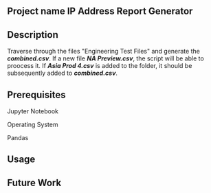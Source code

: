 ## Project name         IP Address Report Generator







## Description
Traverse through the files "Engineering Test Files" and generate the ***combined.csv***. If a new file ***NA Preview.csv***, the script will be able to proocess it.
If ***Asia Prod 4.csv*** is added to the folder, it should be subsequently added to  ***combined.csv***.



## Prerequisites
Jupyter Notebook

Operating System

Pandas




## Usage




## Future Work
